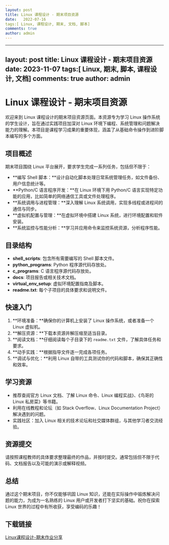 ```yaml
---
layout: post
title: Linux 课程设计 - 期末项目资源
date:   2022-07-16
tags:[ Linux, 课程设计, 期末, 文档, 脚本]
comments: true
author: admin
---
```

---
layout: post
title: Linux 课程设计 - 期末项目资源
date:   2023-11-07
tags:[ Linux, 期末, 脚本, 课程设计, 文档]
comments: true
author: admin
---
# Linux 课程设计 - 期末项目资源

欢迎来到 Linux 课程设计的期末项目资源页面。本资源专为学习 Linux 操作系统的学生设计，旨在通过实践项目加深对 Linux 环境下编程、系统管理和问题解决能力的理解。本项目是课程学习成果的重要体现，涵盖了从基础命令操作到进阶脚本编写的多个方面。

## 项目概述

期末项目围绕 Linux 平台展开，要求学生完成一系列任务，包括但不限于：

- **编写 Shell 脚本：**设计自动化脚本处理日常系统管理任务，如文件备份、用户信息统计等。
- **Python/C 语言程序开发：**在 Linux 环境下用 Python/C 语言实现特定功能的应用，比如简单的网络通信工具或文件处理程序。
- **系统调用与进程管理：**深入理解 Linux 系统调用，实现多线程或进程间的通信与同步。
- **虚拟机配置与管理：**在虚拟环境中搭建 Linux 系统，进行环境配置和软件安装。
- **系统监控与性能分析：**学习并应用命令来监控系统资源，分析程序性能。

## 目录结构

- **shell_scripts**: 包含所有需要编写的 Shell 脚本文件。
- **python_programs**: Python 程序源代码存放处。
- **c_programs**: C 语言程序源代码存放处。
- **docs**: 项目报告或相关技术文档。
- **virtual_env_setup**: 虚拟环境配置指南及脚本。
- **readme.txt**: 每个子项目的具体要求和说明文件。

## 快速入门

1. **环境准备：**确保你的计算机上安装了 Linux 操作系统，或者准备一个 Linux 虚拟机。
2. **解压资源：**下载本资源并解压缩至适当目录。
3. **阅读文档：**仔细阅读每个子目录下的 `readme.txt` 文件，了解具体任务和要求。
4. **动手实践：**根据指导文件逐一完成各项任务。
5. **调试与优化：**利用 Linux 自带的工具测试你的代码和脚本，确保其正确性和效率。

## 学习资源

- 推荐查阅官方 Linux 文档、了解 Linux 命令、Linux 编程实战》、《鸟哥的 Linux 私房菜》等书籍。
- 利用在线教程和论坛（如 Stack Overflow、Linux Documentation Project）解决遇到的问题。
- 实践社区：加入 Linux 相关的技术论坛和社交媒体群组，与其他学习者交流经验。

## 资源提交

请按照课程教师的具体要求整理最终的作品，并按时提交。通常包括但不限于代码、文档报告以及可能的演示或解释视频。

## 总结

通过这个期末项目，你不仅能够巩固 Linux 知识，还能在实际操作中锻炼解决问题的能力，为成为一名熟练的 Linux 用户或开发者打下坚实的基础。祝你在探索 Linux 世界的过程中有所收获，享受编码的乐趣！

## 下载链接

[Linux课程设计-期末作业分享](https://pan.quark.cn/s/e6d6a0526941)